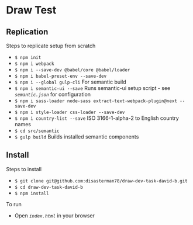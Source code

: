# Draw Test

## Replication

Steps to replicate setup from scratch

* `$ npm init`
* `$ npm i webpack`
* `$ npm i --save-dev @babel/core @babel/loader`
* `$ npm i babel-preset-env --save-dev`
* `$ npm i --global gulp-cli` For semantic build
* `$ npm i semantic-ui --save` Runs semantic-ui setup script - see _`semantic.json`_ for configuration
* `$ npm i sass-loader node-sass extract-text-webpack-plugin@next --save-dev`
* `$ npm i style-loader css-loader --save-dev`
* `$ npm i country-list --save` ISO 3166-1-alpha-2 to English country names
* `$ cd src/semantic`
* `$ gulp build` Builds installed semantic components

## Install

Steps to install

* `$ git clone git@github.com:disasterman78/draw-dev-task-david-b.git`
* `$ cd draw-dev-task-david-b`
* `$ npm install`

To run

* Open _`index.html`_ in your browser



